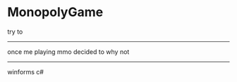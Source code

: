 # MonopolyGame
try to
____________

once me playing mmo decided to why not

____________

winforms
c#